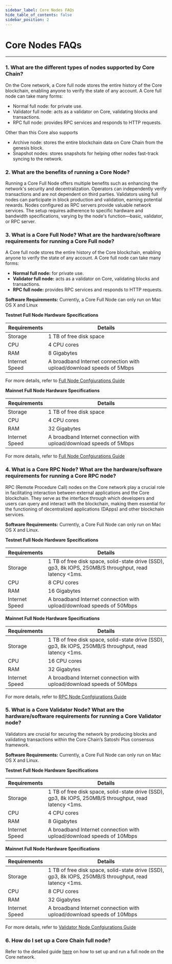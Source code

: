 ```yaml
---
sidebar_label: Core Nodes FAQs
hide_table_of_contents: false
sidebar_position: 2
---
```


# Core Nodes FAQs
---

### 1. What are the different types of nodes supported by Core Chain?

On the Core network, a Core full node stores the entire history of the Core blockchain, enabling anyone to verify the state of any account. A Core full node can take many forms:

- Normal full node: for private use.
- Validator full node: acts as a validator on Core, validating blocks and transactions.
- RPC full node: provides RPC services and responds to HTTP requests.

Other than this Core also supports

- Archive node: stores the entire blockchain data on Core Chain from the genesis block.
- Snapshot nodes: stores snapshots for helping other nodes fast-track syncing to the network.

### 2. What are the benefits of running a Core Node?

Running a Core Full Node offers multiple benefits such as enhancing the network's security and decentralization. Operators can independently verify transactions and are not dependent on third parties. Validators using full nodes can participate in block production and validation, earning potential rewards. Nodes configured as RPC servers provide valuable network services. The setup requires adherence to specific hardware and bandwidth specifications, varying by the node's function—basic, validator, or RPC server.

### 3. What is a Core Full Node? What are the hardware/software requirements for running a Core Full node?

A Core full node stores the entire history of the Core blockchain, enabling anyone to verify the state of any account. A Core full node can take many forms:

- **Normal full node:** for private use.
- **Validator full node:** acts as a validator on Core, validating blocks and transactions.
- **RPC full node:** provides RPC services and responds to HTTP requests.

**Software Requirements:** Currently, a Core Full Node can only run on Mac OS X and Linux

**Testnet Full Node Hardware Specifications**

| **Requirements** | **Details** |
| ---------------- | ----------- |
| Storage | 1 TB of free disk space |
| CPU | 4 CPU cores |
| RAM | 8 Gigabytes |
| Internet Speed | A broadband Internet connection with upload/download speeds of 5Mbps |

For more details, refer to [Full Node Confgiurations Guide](../Node/Full-Node/on-testnet.md)

**Mainnet Full Node Hardware Specifications**

| **Requirements** | **Details** |
| ---------------- | ----------- |
| Storage | 1 TB of free disk space |
| CPU | 4 CPU cores |
| RAM | 32 Gigabytes |
| Internet Speed | A broadband Internet connection with upload/download speeds of 5Mbps |

For more details, refer to [Full Node Confgiurations Guide](../Node/Full-Node/on-testnet.md)

### 4. What is a Core RPC Node? What are the hardware/software requirements for running a Core RPC node?

RPC (Remote Procedure Call) nodes on the Core network play a crucial role in facilitating interaction between external applications and the Core blockchain. They serve as the interface through which developers and users can query and interact with the blockchain, making them essential for the functioning of decentralized applications (DApps) and other blockchain services.

**Software Requirements:** Currently, a Core Full Node can only run on Mac OS X and Linux.

**Testnet Full Node Hardware Specifications**

| **Requirements** | **Details** |
| ---------------- | ----------- |
| Storage | 1 TB of free disk space, solid-state drive (SSD), gp3, 8k IOPS, 250MB/S throughput, read latency \<1ms. |
| CPU | 8 CPU cores |
| RAM | 16 Gigabytes |
| Internet Speed | A broadband Internet connection with upload/download speeds of 50Mbps |

**Mainnet Full Node Hardware Specifications**

| **Requirements** | **Details** |
| ---------------- | ----------- |
| Storage | 1 TB of free disk space, solid-state drive (SSD), gp3, 8k IOPS, 250MB/S throughput, read latency \<1ms. |
| CPU | 16 CPU cores |
| RAM | 32 Gigabytes |
| Internet Speed | A broadband Internet connection with upload/download speeds of 50Mbps |

For more details, refer to [RPC Node Confgiurations Guide](../Node/config/rpc-node-config.md)

### 5. What is a Core Validator Node? What are the hardware/software requirements for running a Core Validator node?

Validators are crucial for securing the network by producing blocks and validating transactions within the Core Chain’s Satoshi Plus consensus framework.

**Software Requirements:** Currently, a Core Full Node can only run on Mac OS X and Linux.

**Testnet Full Node Hardware Specifications**

| **Requirements** | **Details** |
| ---------------- | ----------- |
| Storage | 1 TB of free disk space, solid-state drive (SSD), gp3, 8k IOPS, 250MB/S throughput, read latency \<1ms. |
| CPU | 4 CPU cores |
| RAM | 8 Gigabytes |
| Internet Speed | A broadband Internet connection with upload/download speeds of 10Mbps |

**Mainnet Full Node Hardware Specifications**

| **Requirements** | **Details** |
| ---------------- | ----------- |
| Storage | 1 TB of free disk space, solid-state drive (SSD), gp3, 8k IOPS, 250MB/S throughput, read latency \<1ms. |
| CPU | 8 CPU cores |
| RAM | 32 Gigabytes |
| Internet Speed | A broadband Internet connection with upload/download speeds of 10Mbps |

For more details, refer to [Validator Node Confgiurations Guide](../Node/config/validator-node-config.md)

### 6. How do I set up a Core Chain full node?

Refer to the detailed guide [here](https://rumeelhussainbnb.github.io/CoreDAODocs/docs/Node/Full-Node/on-mainnet) on how to set up and run a full node on the Core network.

<!-- ### 7. How can I secure my Core Chain full node?

### 8. Where can I get support if I have problems with my Core Chain full node?

### 9. Are there any third-party infrastructure providers to help manage a Core Chain full node?

### 10. How to gracefully shut down a Core Chain node when running as a system service? -->

